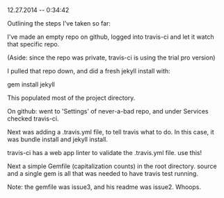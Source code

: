 12.27.2014  --  0:34:42

Outlining the steps I've taken so far:

I've made an empty repo on github, logged into travis-ci and let it watch that specific repo.

(Aside: since the repo was private, travis-ci is using the trial pro version)

I pulled that repo down, and did a fresh jekyll install with:

gem install jekyll

This populated most of the project directory.

On github: went to 'Settings' of never-a-bad repo, and under Services checked travis-ci.

Next was adding a .travis.yml file, to tell travis what to do. In this case, it was bundle install and jekyll install.

travis-ci has a web app linter to validate the .travis.yml file. use this!

Next a simple Gemfile (capitalization counts) in the root directory. source and a single gem is all that was needed to have travis test running.

Note: the gemfile was issue3, and his readme was issue2. Whoops.
